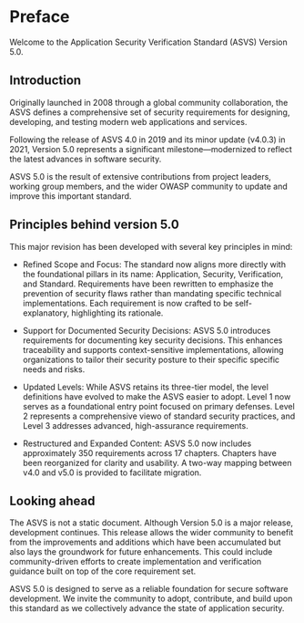 # Preface

Welcome to the Application Security Verification Standard (ASVS) Version 5.0.

## Introduction

Originally launched in 2008 through a global community collaboration, the ASVS defines a comprehensive set of security requirements for designing, developing, and testing modern web applications and services.

Following the release of ASVS 4.0 in 2019 and its minor update (v4.0.3) in 2021, Version 5.0 represents a significant milestone—modernized to reflect the latest advances in software security.

ASVS 5.0 is the result of extensive contributions from project leaders, working group members, and the wider OWASP community to update and improve this important standard.

## Principles behind version 5.0

This major revision has been developed with several key principles in mind:
* Refined Scope and Focus: The standard now aligns more directly with the foundational pillars in its name: Application, Security, Verification, and Standard. Requirements have been rewritten to emphasize the prevention of security flaws rather than mandating specific technical implementations. Each requirement is now crafted to be self-explanatory, highlighting its rationale.

* Support for Documented Security Decisions: ASVS 5.0 introduces requirements for documenting key security decisions. This enhances traceability and supports context-sensitive implementations, allowing organizations to tailor their security posture to their specific specific needs and risks.

* Updated Levels: While ASVS retains its three-tier model, the level definitions have evolved to make the ASVS easier to adopt. Level 1 now serves as a foundational entry point focused on primary defenses. Level 2 represents a comprehensive viewo of standard security practices, and Level 3 addresses advanced, high-assurance requirements.

* Restructured and Expanded Content: ASVS 5.0 now includes approximately 350 requirements across 17 chapters. Chapters have been reorganized for clarity and usability. A two-way mapping between v4.0 and v5.0 is provided to facilitate migration.

## Looking ahead 

The ASVS is not a static document. Although Version 5.0 is a major release, development continues. This release allows the wider community to benefit from the improvements and additions which have been accumulated but also lays the groundwork for future enhancements. This could include community-driven efforts to create implementation and verification guidance built on top of the core requirement set.

ASVS 5.0 is designed to serve as a reliable foundation for secure software development. We invite the community to adopt, contribute, and build upon this standard as we collectively advance the state of application security.